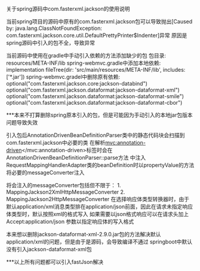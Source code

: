关于spring源码中com.fasterxml.jackson的使用说明

当前spring项目的源码中原有的com.fasterxml.jackson包可以导致抛出[Caused by: java.lang.ClassNotFoundException: com.fasterxml.jackson.core.util.DefaultPrettyPrinter$Indenter]异常
原因是spring源码中引入的包不全，导致异常

当前源码中使用在gradle中手动引入依赖的方法添加缺少的包
包目录: resources/META-INF/lib
spring-webmvc.gradle中添加本地依赖: implementation fileTree(dir: 'src/main/resources/META-INF/lib', includes: ['*.jar'])
spring-webmvc.gradel中删除原有依赖:
                                    optional("com.fasterxml.jackson.core:jackson-databind")
                                    optional("com.fasterxml.jackson.dataformat:jackson-dataformat-xml")
                                    optional("com.fasterxml.jackson.dataformat:jackson-dataformat-smile")
                                    optional("com.fasterxml.jackson.dataformat:jackson-dataformat-cbor")

***本来不打算删除spring原本引入的包，但是可能因为手动引入的本地jar包版本问题导致失效

引入包后AnnotationDrivenBeanDefinitionParser类中的静态代码块会扫描到com.fasterxml.jackson中必要的类
在解析<mvc:annotation-driven></mvc:annotation-driven>标签时会在AnnotationDrivenBeanDefinitionParser::parse方法
中注入RequestMappingHandlerAdapter类的beanDefinition时以propertyValue的方法将必要的messageConverter注入

将会注入的messageConverter包括但不限于：
    1. MappingJackson2XmlHttpMessageConverter
    2. MappingJackson2HttpMessageConverter
在选择响应体类型转换器时，由于默认application/xml消息类型排在application/json前面，因此在请求未指定响应体类型时，默认按照xml的格式写入
如果需要以json格式响应可以在请求头加上 Accept:application/json 参数以指定响应体的写入格式

本来想以删除jackson-dataformat-xml-2.9.0.jar包的方法解决默认application/xml的问题，但是由于是源码，会导致编译不通过
springboot中默认没有引入jackson-dataformat-xml包




***以上所有问题都可以引入fastJson解决
